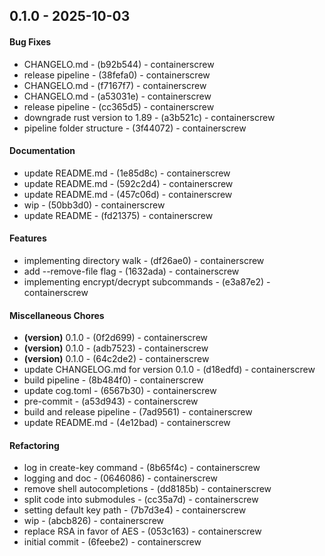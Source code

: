 ## 0.1.0 - 2025-10-03

#### Bug Fixes
- CHANGELO.md - (b92b544) - containerscrew
- release pipeline - (38fefa0) - containerscrew
- CHANGELO.md - (f7167f7) - containerscrew
- CHANGELO.md - (a53031e) - containerscrew
- release pipeline - (cc365d5) - containerscrew
- downgrade rust version to 1.89 - (a3b521c) - containerscrew
- pipeline folder structure - (3f44072) - containerscrew
#### Documentation
- update README.md - (1e85d8c) - containerscrew
- update README.md - (592c2d4) - containerscrew
- update README.md - (457c06d) - containerscrew
- wip - (50bb3d0) - containerscrew
- update README - (fd21375) - containerscrew
#### Features
- implementing directory walk - (df26ae0) - containerscrew
- add --remove-file flag - (1632ada) - containerscrew
- implementing encrypt/decrypt subcommands - (e3a87e2) - containerscrew
#### Miscellaneous Chores
- **(version)** 0.1.0 - (0f2d699) - containerscrew
- **(version)** 0.1.0 - (adb7523) - containerscrew
- **(version)** 0.1.0 - (64c2de2) - containerscrew
- update CHANGELOG.md for version 0.1.0 - (d18edfd) - containerscrew
- build pipeline - (8b484f0) - containerscrew
- update cog.toml - (6567b30) - containerscrew
- pre-commit - (a53d943) - containerscrew
- build and release pipeline - (7ad9561) - containerscrew
- update README.md - (4e12bad) - containerscrew
#### Refactoring
- log in create-key command - (8b65f4c) - containerscrew
- logging and doc - (0646086) - containerscrew
- remove shell autocompletions - (dd8185b) - containerscrew
- split code into submodules - (cc35a7d) - containerscrew
- setting default key path - (7b7d3e4) - containerscrew
- wip - (abcb826) - containerscrew
- replace RSA in favor of AES - (053c163) - containerscrew
- initial commit - (6feebe2) - containerscrew


